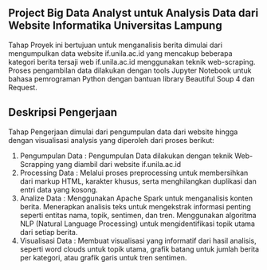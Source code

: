 Project Big Data Analyst untuk Analysis Data dari Website Informatika Universitas Lampung
-----------------------------------------------------------------------------------
Tahap Proyek ini bertujuan untuk menganalisis berita dimulai dari mengumpulkan data website if.unila.ac.id yang mencakup beberapa kategori berita tersaji web if.unila.ac.id menggunakan teknik web-scraping. Proses pengambilan data dilakukan dengan tools Jupyter Notebook untuk bahasa pemrograman Python dengan bantuan library Beautiful Soup 4 dan Request. 

Deskripsi Pengerjaan
-----------------------------------------------------------------------------------
Tahap Pengerjaan dimulai dari pengumpulan data dari website hingga dengan visualisasi analysis yang diperoleh dari proses berikut:
1. Pengumpulan Data :  Pengumpulan Data dilakukan dengan teknik Web-Scrapping yang diambil dari website if.unila.ac.id
2. Processing Data : Melalui proses preprocessing untuk membersihkan dari markup HTML, karakter khusus, serta menghilangkan duplikasi dan entri data yang kosong.
3. Analize Data : Menggunakan Apache Spark untuk menganalisis konten berita. Menerapkan analisis teks untuk mengekstrak informasi penting seperti entitas nama, topik, sentimen, dan tren. Menggunakan algoritma NLP (Natural Language Processing) untuk mengidentifikasi topik utama dari setiap berita.
4. Visualisasi Data : Membuat visualisasi yang informatif dari hasil analisis, seperti word clouds untuk topik utama, grafik batang untuk jumlah berita per kategori, atau grafik garis untuk tren sentimen.
